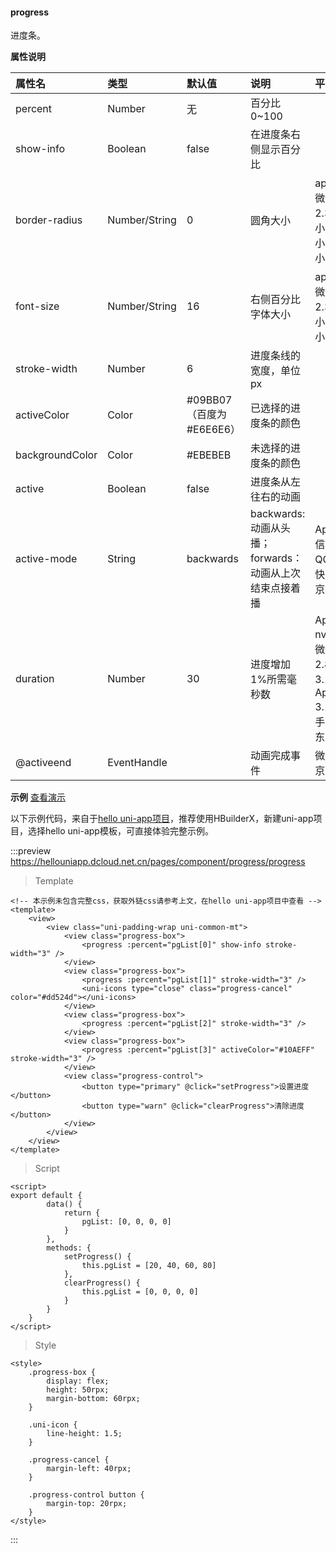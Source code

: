 #### progress
进度条。

**属性说明**

|属性名			|类型		|默认值		|说明													|平台差异说明				|
|:-				|:-			|:-			|:-														|:-						|
|percent		|Number		|无			|百分比0~100											|						|
|show-info		|Boolean	|false		|在进度条右侧显示百分比									|						|
|border-radius|Number/String|0|圆角大小|app-nvue、微信基础库2.3.1+、QQ小程序、快手小程序、京东小程序|
|font-size|Number/String|16|右侧百分比字体大小|app-nvue、微信基础库2.3.1+、QQ小程序、京东小程序|
|stroke-width	|Number		|6			|进度条线的宽度，单位px									|						|
|activeColor	|Color		|#09BB07（百度为#E6E6E6）	|已选择的进度条的颜色									|						|
|backgroundColor|Color		|#EBEBEB	|未选择的进度条的颜色									|						|
|active			|Boolean	|false		|进度条从左往右的动画									|						|
|active-mode	|String		|backwards	|backwards: 动画从头播；forwards：动画从上次结束点接着播|App、H5、微信小程序、QQ小程序、快手小程序、京东小程序	|
|duration|Number|30|进度增加1%所需毫秒数|App-nvue2.6.1+、微信基础库2.8.2+、H5 3.1.11+、App-Vue 3.1.11+、快手小程序、京东小程序|
|@activeend		|EventHandle|			|动画完成事件											|微信小程序、京东小程序			|

**示例** [查看演示](https://hellouniapp.dcloud.net.cn/pages/component/progress/progress)

以下示例代码，来自于[hello uni-app项目](https://github.com/dcloudio/hello-uniapp)，推荐使用HBuilderX，新建uni-app项目，选择hello uni-app模板，可直接体验完整示例。

:::preview https://hellouniapp.dcloud.net.cn/pages/component/progress/progress

> Template
```vue
<!-- 本示例未包含完整css，获取外链css请参考上文，在hello uni-app项目中查看 -->
<template>
	<view>
		<view class="uni-padding-wrap uni-common-mt">
			<view class="progress-box">
				<progress :percent="pgList[0]" show-info stroke-width="3" />
			</view>
			<view class="progress-box">
				<progress :percent="pgList[1]" stroke-width="3" />
				<uni-icons type="close" class="progress-cancel" color="#dd524d"></uni-icons>
			</view>
			<view class="progress-box">
				<progress :percent="pgList[2]" stroke-width="3" />
			</view>
			<view class="progress-box">
				<progress :percent="pgList[3]" activeColor="#10AEFF" stroke-width="3" />
			</view>
			<view class="progress-control">
				<button type="primary" @click="setProgress">设置进度</button>
				<button type="warn" @click="clearProgress">清除进度</button>
			</view>
		</view>
	</view>
</template>
```
> Script
```vue
<script>
export default {
		data() {
			return {
				pgList: [0, 0, 0, 0]
			}
		},
		methods: {
			setProgress() {
				this.pgList = [20, 40, 60, 80]
			},
			clearProgress() {
				this.pgList = [0, 0, 0, 0]
			}
		}
	}
</script>
```
> Style
```vue
<style>
	.progress-box {
		display: flex;
		height: 50rpx;
		margin-bottom: 60rpx;
	}

	.uni-icon {
		line-height: 1.5;
	}

	.progress-cancel {
		margin-left: 40rpx;
	}

	.progress-control button {
		margin-top: 20rpx;
	}
</style>
```
:::

